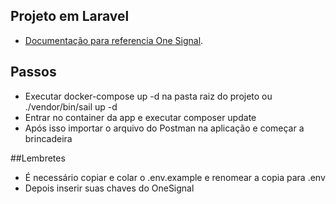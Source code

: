 
## Projeto em Laravel

- [Documentação para referencia One Signal](https://documentation.onesignal.com/reference/view-notification).

## Passos

- Executar docker-compose up -d na pasta raiz do projeto ou ./vendor/bin/sail up -d
- Entrar no container da app e executar composer update
- Após isso importar o arquivo do Postman na aplicação e começar a brincadeira

##Lembretes

- É necessário copiar e colar o .env.example e renomear a copia para .env
- Depois inserir suas chaves do OneSignal
